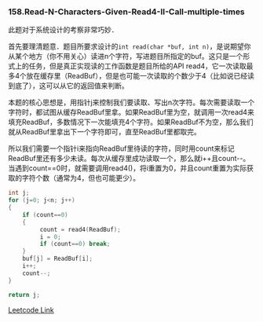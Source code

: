 ### 158.Read-N-Characters-Given-Read4-II-Call-multiple-times

此题对于系统设计的考察非常巧妙．

首先要理清题意．题目所要求设计的```int read(char *buf, int n)```，是说期望你从某个地方（你不用关心）读进n个字符，写进题目所指定的buf。这只是一个形式上的任务，但是真正实现读的工作函数是题目所给的API read4，它一次读取最多4个放在缓存里（ReadBuf），但是也可能一次读取的个数少于4（比如说已经读到底了），这可以从它的返回值来判断。

本题的核心思想是，用指针j来控制我们要读取、写出n次字符。每次需要读取一个字符时，都试图从缓存ReadBuf里拿。如果ReadBuf里为空，就调用一次read4来填充ReadBuf，多数情况下一次能填充4个字符。如果ReadBuf不为空，那么我们就从ReadBuf里拿出下一个字符即可，直至ReadBuf里都取完。

所以我们需要一个指针i来指向ReadBuf里待读的字符，同时用count来标记ReadBuf里还有多少未读。每次从缓存里成功读取一个，那么就i++且count--。当遇到count==0时，就需要调用read4()，将i重置为0，并且count重置为实际获取的字符个数（通常为4，但也可能更少）。

```cpp
int j;
for (j=0; j<n; j++)
{
    if (count==0)
    {
         count = read4(ReadBuf);
         i = 0;
         if (count==0) break;
    }
    buf[j] = ReadBuf[i];
    i++;
    count--;
}

return j;   
```

[Leetcode Link](https://leetcode.com/problems/read-n-characters-given-read4-ii-call-multiple-times)
